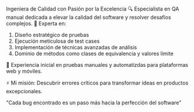   Ingeniera de Calidad con Pasión por la Excelencia
🔍 Especialista en QA manual dedicada a elevar la calidad del software y resolver desafíos complejos.
🌱 Experta en:

1. Diseño estratégico de pruebas
2. Ejecución meticulosa de test cases
3. Implementación de técnicas avanzadas de análisis
4. Dominio de métodos como clases de equivalencia y valores límite

🚀 Experiencia inicial en pruebas manuales y automatizdas para plataformas web y móviles.

⚡ Mi misión: Descubrir errores críticos para transformar ideas en productos excepcionales.

"Cada bug encontrado es un paso más hacia la perfección del software"

